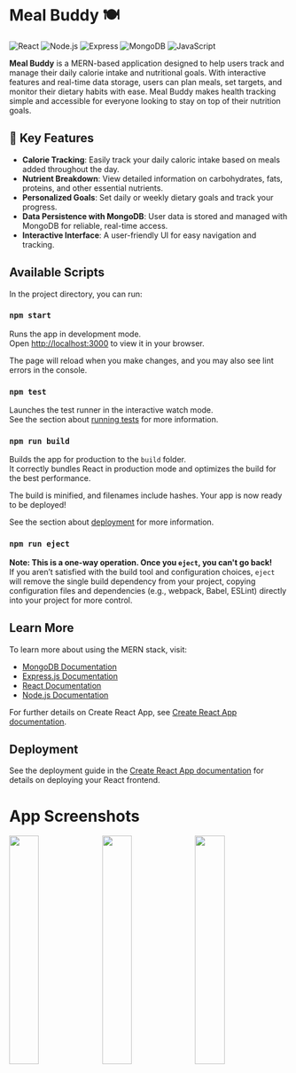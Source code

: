 # Meal Buddy 🍽️
![React](https://img.shields.io/badge/react-%2320232a.svg?style=for-the-badge&logo=react&logoColor=%2361DAFB)
![Node.js](https://img.shields.io/badge/node.js-6DA55F?style=for-the-badge&logo=node.js&logoColor=white)
![Express](https://img.shields.io/badge/express.js-%23404d59.svg?style=for-the-badge&logo=express&logoColor=%2361DAFB)
![MongoDB](https://img.shields.io/badge/mongodb-%2347A248.svg?style=for-the-badge&logo=mongodb&logoColor=white)
![JavaScript](https://img.shields.io/badge/javascript-%23323330.svg?style=for-the-badge&logo=javascript&logoColor=%23F7DF1E)

**Meal Buddy** is a MERN-based application designed to help users track and manage their daily calorie intake and nutritional goals. With interactive features and real-time data storage, users can plan meals, set targets, and monitor their dietary habits with ease. Meal Buddy makes health tracking simple and accessible for everyone looking to stay on top of their nutrition goals.

## 🍎 Key Features
- **Calorie Tracking**: Easily track your daily caloric intake based on meals added throughout the day.
- **Nutrient Breakdown**: View detailed information on carbohydrates, fats, proteins, and other essential nutrients.
- **Personalized Goals**: Set daily or weekly dietary goals and track your progress.
- **Data Persistence with MongoDB**: User data is stored and managed with MongoDB for reliable, real-time access.
- **Interactive Interface**: A user-friendly UI for easy navigation and tracking.

## Available Scripts

In the project directory, you can run:

### `npm start`

Runs the app in development mode.\
Open [http://localhost:3000](http://localhost:3000) to view it in your browser.

The page will reload when you make changes, and you may also see lint errors in the console.

### `npm test`

Launches the test runner in the interactive watch mode.\
See the section about [running tests](https://facebook.github.io/create-react-app/docs/running-tests) for more information.

### `npm run build`

Builds the app for production to the `build` folder.\
It correctly bundles React in production mode and optimizes the build for the best performance.

The build is minified, and filenames include hashes. Your app is now ready to be deployed!

See the section about [deployment](https://facebook.github.io/create-react-app/docs/deployment) for more information.

### `npm run eject`

**Note: This is a one-way operation. Once you `eject`, you can't go back!**\
If you aren’t satisfied with the build tool and configuration choices, `eject` will remove the single build dependency from your project, copying configuration files and dependencies (e.g., webpack, Babel, ESLint) directly into your project for more control.

## Learn More

To learn more about using the MERN stack, visit:
- [MongoDB Documentation](https://docs.mongodb.com/)
- [Express.js Documentation](https://expressjs.com/)
- [React Documentation](https://reactjs.org/)
- [Node.js Documentation](https://nodejs.org/)

For further details on Create React App, see [Create React App documentation](https://facebook.github.io/create-react-app/docs/getting-started).

## Deployment

See the deployment guide in the [Create React App documentation](https://facebook.github.io/create-react-app/docs/deployment) for details on deploying your React frontend.

# App Screenshots
<img src="https://i.imgur.com/b4YMX4A.jpg" width=32.5%>&nbsp;<img src="https://i.imgur.com/KsA4kJW.jpg" width=32.5%>&nbsp;<img src="https://i.imgur.com/lsjvk5e.jpg" width=32.5%>
